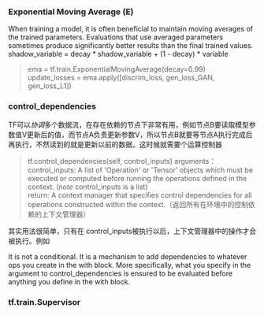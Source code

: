 
### Exponential Moving Average (E)
When training a model, it is often beneficial to maintain moving averages of the trained parameters. Evaluations that use averaged parameters sometimes produce significantly better results than the final trained values.   
shadow_variable = decay * shadow_variable + (1 - decay) * variable
> ema = tf.train.ExponentialMovingAverage(decay=0.99)  
> update_losses = ema.apply([discrim_loss, gen_loss_GAN, gen_loss_L1])  

### control_dependencies

TF可以*协调*多个数据流，在存在依赖的节点下非常有用，例如节点B要读取模型参数值V更新后的值，而节点A负责更新参数V，所以节点B就要等节点A执行完成后再执行，不然读到的就是更新以前的数据。这时候就需要个运算控制器 

> tf.control_dependencies(self, control_inputs)
> arguments：control_inputs: A list of 'Operation' or 'Tensor' objects which must be executed or computed before running the operations defined in the context. (*note* control_inputs is a list)  
> return: A context manager that specifies control dependencies for all operations constructed within the context.（返回所有在环境中的控制依赖的上下文管理器）

其实用法很简单，只有在 control_inputs被执行以后，上下文管理器中的操作才会被执行。例如

It is not a conditional. It is a mechanism to add dependencies to whatever ops you create in the with block. More specifically, what you specify in the argument to control_dependencies is ensured to be evaluated before anything you define in the with block. 


### tf.train.Supervisor

